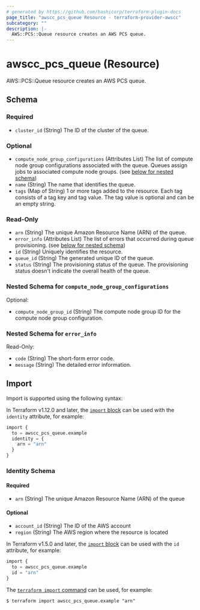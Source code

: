 ```yaml
---
# generated by https://github.com/hashicorp/terraform-plugin-docs
page_title: "awscc_pcs_queue Resource - terraform-provider-awscc"
subcategory: ""
description: |-
  AWS::PCS::Queue resource creates an AWS PCS queue.
---
```


# awscc_pcs_queue (Resource)

AWS::PCS::Queue resource creates an AWS PCS queue.



<!-- schema generated by tfplugindocs -->
## Schema

### Required

- `cluster_id` (String) The ID of the cluster of the queue.

### Optional

- `compute_node_group_configurations` (Attributes List) The list of compute node group configurations associated with the queue. Queues assign jobs to associated compute node groups. (see [below for nested schema](#nestedatt--compute_node_group_configurations))
- `name` (String) The name that identifies the queue.
- `tags` (Map of String) 1 or more tags added to the resource. Each tag consists of a tag key and tag value. The tag value is optional and can be an empty string.

### Read-Only

- `arn` (String) The unique Amazon Resource Name (ARN) of the queue.
- `error_info` (Attributes List) The list of errors that occurred during queue provisioning. (see [below for nested schema](#nestedatt--error_info))
- `id` (String) Uniquely identifies the resource.
- `queue_id` (String) The generated unique ID of the queue.
- `status` (String) The provisioning status of the queue. The provisioning status doesn't indicate the overall health of the queue.

<a id="nestedatt--compute_node_group_configurations"></a>
### Nested Schema for `compute_node_group_configurations`

Optional:

- `compute_node_group_id` (String) The compute node group ID for the compute node group configuration.


<a id="nestedatt--error_info"></a>
### Nested Schema for `error_info`

Read-Only:

- `code` (String) The short-form error code.
- `message` (String) The detailed error information.

## Import

Import is supported using the following syntax:

In Terraform v1.12.0 and later, the [`import` block](https://developer.hashicorp.com/terraform/language/import) can be used with the `identity` attribute, for example:

```terraform
import {
  to = awscc_pcs_queue.example
  identity = {
    arn = "arn"
  }
}
```

<!-- schema generated by tfplugindocs -->
### Identity Schema

#### Required

- `arn` (String) The unique Amazon Resource Name (ARN) of the queue

#### Optional

- `account_id` (String) The ID of the AWS account
- `region` (String) The AWS region where the resource is located

In Terraform v1.5.0 and later, the [`import` block](https://developer.hashicorp.com/terraform/language/import) can be used with the `id` attribute, for example:

```terraform
import {
  to = awscc_pcs_queue.example
  id = "arn"
}
```

The [`terraform import` command](https://developer.hashicorp.com/terraform/cli/commands/import) can be used, for example:

```shell
$ terraform import awscc_pcs_queue.example "arn"
```
